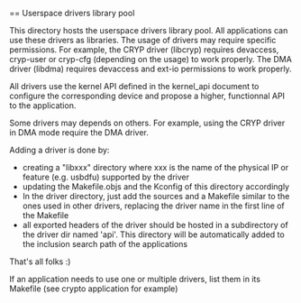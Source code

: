 == Userspace drivers library pool

This directory hosts the userspace drivers library pool. All applications
can use these drivers as libraries.
The usage of drivers may require specific permissions. For example, the
CRYP driver (libcryp) requires devaccess, cryp-user or cryp-cfg (depending on the usage)
to work properly. The DMA driver (libdma) requires devaccess and ext-io permissions
to work properly.

All drivers use the kernel API defined in the kernel\_api document to configure
the corresponding device and propose a higher, functionnal API to the application.

Some drivers may depends on others. For example, using the CRYP driver in DMA mode
require the DMA driver.

Adding a driver is done by:
- creating a "libxxx" directory where xxx is the name of the physical IP or feature
  (e.g. usbdfu) supported by the driver
- updating the Makefile.objs and the Kconfig of this directory accordingly
- In the driver directory, just add the sources and a Makefile similar to the ones
  used in other drivers, replacing the driver name in the first line of the Makefile
- all exported headers of the driver should be hosted in a subdirectory of the driver
  dir named 'api'. This directory will be automatically added to the inclusion search
  path of the applications

That's all folks :)

If an application needs to use one or multiple drivers, list them in its Makefile
(see crypto application for example)
